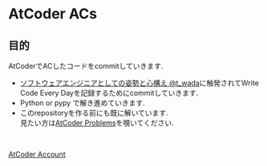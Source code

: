 # AtCoder ACs

## 目的
AtCoderでACしたコードをcommitしていきます.

* [ソフトウェアエンジニアとしての姿勢と心構え @t_wada](https://speakerdeck.com/recruitengineers/software-engineers-survival-guide)に触発されてWrite Code Every Dayを記録するためにcommitしていきます.
* Python or pypy で解き進めていきます.
* このrepositoryを作る前にも既に解いています.　<br> 見たい方は[AtCoder Problems](https://kenkoooo.com/atcoder/#/table/ozro223)を覗いてください.

<br>

[AtCoder Account](https://atcoder.jp/users/ozro223)
